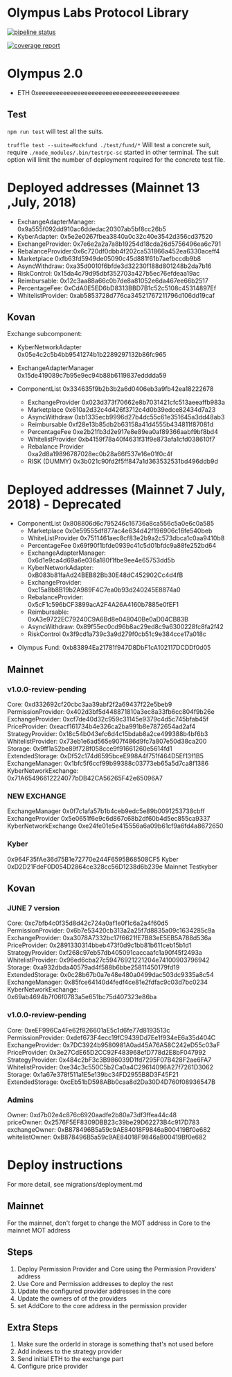 # Olympus Labs Protocol Library

[![pipeline status](https://gitlab.com/aireach/olympus-protocol/badges/master/pipeline.svg)](https://gitlab.com/aireach/protocol-architecture/commits/master)

[![coverage report](https://gitlab.com/aireach/olympus-protocol/badges/develop/coverage.svg)](https://gitlab.com/aireach/olympus-protocol/commits/develop)

# Olympus 2.0

- ETH 0xeeeeeeeeeeeeeeeeeeeeeeeeeeeeeeeeeeeeeeee

## Test

`npm run test` will test all the suits.

`truffle test --suite=Mockfund ./test/fund/*` Will test a concrete suit, require `./node_modules/.bin/testrpc-sc` started in other terminal.
The suit option will limit the number of deployment required for the concrete test file.

# Deployed addresses (Mainnet 13 ,July, 2018)

- ExchangeAdapterManager: 0x9a555f092dd910ac6ddedac20307ab5bf8cc26b5
- KyberAdapter: 0x5e2e0267fbea3840a0c32c40e3542d356cd37520
- ExchangeProvider: 0x7e6e2a2a7a8b19254d18cda26d5756496ea6c791
- RebalanceProvider:0x6c720df0dbb4f202ca531866a452ea6330aceff4
- Marketplace 0xfb63fd5949de05090c45d881f61b7aefbccdb9b8
- AsyncWithdraw: 0xa35d0010f6bfde3d32230f188d801248b2da7b16
- RiskControl: 0x15da4c79d95dbf352703a427b5ec76efdeaa19ac
- Reimbursable: 0x12c3aa88a66c0b7de8a81052e6da467ee66b2517
- PercentageFee: 0xCdA0E5ED6bD8313BBD7B1c52c5108c45314897Ef
- WhitelistProvider: 0xab5853728d776ca34521767211796d106dd19caf

## Kovan

Exchange subcomponent:

- KyberNetworkAdapter 0x05e4c2c5b4bb9541274b1b2289297132b86fc965
- ExchangeAdapterManager 0x15de419089c7b95e9ec94b88b6119837edddda59
 
- ComponentList 0x334635f9b2b3b2a6d0406eb3a9fb42ea18222678
  - ExchangeProvider 0x023d373f70662e8b7031421cfc513aeeaffb983a
  - Marketplace 0x610a2d32c4d426f3712c4d0b39edce82434d7a23
  - AsyncWithdraw 0xb1335ecb9996d27b4dc55c61e351645a3dd48ab3
  - Reimbursable 0xf28e13b85db2b63158a41d4555b434811f87081d
  - PercentageFee 0xe2b21fb3d2e917e8e89ea0af89366aabf9bf8bd4
  - WhitelistProvider 0xb4159f78a40f4631f31f9e873afa1cfd038610f7
  - Rebalance Provider 0xa2d8a19896787028ec0b28a66f537e16e01f0c4f
  - RISK (DUMMY) 0x3b021c90fd2f5ff847a1d363532531bd496ddb9d

# Deployed addresses (Mainnet 7 July, 2018) - Deprecated

- ComponentList 0x808806d6c795246c16736a8ca556c5a0e6c0a585
  - Marketplace 0x0e59555df877ac4e634d42f196906c16fe540beb
  - WhiteListProvider 0x7511461aec8cf83e2b9a2c573dbca1c0aa9410b8
  - PercentageFee 0x69f90f1bfde0939c41c5d01bfdc9a88fe252bd64
  - ExchangeAdapterManager: 0x6d1e9ca4d69a6e036a180f1fbe9ee4e65753dd5b
  - KyberNetworkAdapter: 0xB083b81faAd24BEB82Bb30E48dC452902Cc4d4fB
  - ExchangeProvider: 0xc15a8b8B19b2A989F4C7ea0b93d240245E8874a0
  - RebalanceProvider: 0x5cF1c596bCF3899acA2F4A26A4160b7885e0fEF1
  - Reimbursable: 0xA3e9722EC79240C9A6Bd8e048040Be0aD04CB83B
  - AsyncWithdraw: 0x89f55ec0cd96b8ac29ed8c9a6300228fc8fa2f42
  - RiskControl 0x3f9cd1a739c3a9d279f0cb51c9e384cce17a018c

* Olympus Fund: 0xb83894Ea21781f947D8DbF1cA102117DCDDf0d05

## Mainnet

### v1.0.0-review-pending

Core: 0xd332692cf20cbc3aa39abf2f2a69437f22e5beb9<br/>
PermissionProvider: 0x402d3bf5d448871810a3ec8a33fb6cc804f9b26e<br/>
ExchangeProvider: 0xcf7de40d32c959c31145e9379c4d5c745bfab45f<br/>
PriceProvider: 0xeacf161734b4e326ca2ba991b8e7872654ad2af4<br/>
StrategyProvider: 0x18c54b043efc6d4c15bdab8a2ce499388b4bf6b3<br/>
WhitelistProvider: 0x73eb1e6ad565e907f486d9fc7a807e50d38ca200<br/>
Storage: 0x9ff1a52be89f728f058cce9f91661260e5614fd1<br/>
ExtendedStorage: 0xDf52c174d6595bceE998A4f751f464D5Ef13f1B5<br/>
ExchangeManager: 0x1bfc5f6ccf99b99388c03773eb65a5d7ca8f1386<br/>
KyberNetworkExchange: 0x71A65496612224077bDB42CA56265F42e65096A7<br/>

### NEW EXCHANGE

ExchangeManager 0x0f7c1afa57b1b4ceb9edc5e89b0091253738cbff<br/>
ExchangeProvider 0x5e0651f6e9c6d867c68b2df60b4d5ec855ca9337<br/>
KyberNetworkExchange 0xe24fe01e5e415556a6a09b61cf9a6fd4a8672650<br/>

### Kyber

0x964F35fAe36d75B1e72770e244F6595B68508CF5 Kyber<br/>
0xD2D21FdeF0D054D2864ce328cc56D1238d6b239e Mainnet Testkyber<br/>

## Kovan

### JUNE 7 version

Core: 0xc7bfb4c0f35d8d42c724a0af1e0f1c6a2a4f60d5<br/>
PermissionProvider: 0x6b7e53420cb313a2a25f7d8835a09c1634285c9a<br/>
ExchangeProvider: 0xa3078A7332bc17f6621fE7B83eE5EB5A788d536a<br/>
PriceProvider: 0x2891330314bbeb473f0d9c1bb81b611ceb15b1d1<br/>
StrategyProvider: 0xf268c97eb57db405091caccaafc1a90f45f2493a<br/>
WhitelistProvider: 0x96ed6cba27c59476921221204e74100903796942<br/>
Storage: 0xa932dbda40579ad4f588b6bbe25811450179fd19<br/>
ExtendedStorage: 0x0c28b67b0a7e48e480a0499dac503dc9335a8c54<br/>
ExchangeManager: 0x85fce64140d4fedf4ce81e2fdfac9c03d7bc0234<br/>
KyberNetworkExchange: 0x69ab4694b7f06f0783a5e651bc75d407323e86ba<br/>

### v1.0.0-review-pending

Core: 0xeEF996Ca4Fe62f826601aE5c1d6fe77d8193513c<br/>
PermissionProvider: 0xdef673F4ecc19fC9439Dd7Ee1f934eE6a35d404C<br/>
ExchangeProvider: 0x7DC3924b9580981A0ad45A76A58C242eD55c03aF<br/>
PriceProvider: 0x3e27CdE65D2CC92F483968efD778d2E8bF047992<br/>
StrategyProvider: 0x484c2bF3c3B986039D1fd7295F07B428F2ae6FA7<br/>
WhitelistProvider: 0xe34c3c550C5b2Ca0a4C29614096A27f7261D3062<br/>
Storage: 0x1a67e378f511a1E5e139bc34FD2955B8D3F45F21<br/>
ExtendedStorage: 0xcEb51bD598ABb0caa8d2Da30D4D760f08936547B<br/>

### Admins

Owner: 0xd7b02e4c876c6920aadfe2b80a73df3ffea44c48<br/>
priceOwner: 0x2576F5EF8309DBB23c39be29D62273B4c917D783<br/>
exchangeOwner: 0xB878496B5a59c9AE84018F9846aB00419Bf0e682<br/>
whitelistOwner: 0xB878496B5a59c9AE84018F9846aB00419Bf0e682<br/>

# Deploy instructions

For more detail, see migrations/deployment.md

## Mainnet

For the mainnet, don't forget to change the MOT address in Core to the mainnet MOT address

## Steps

1.  Deploy Permission Provider and Core using the Permission Providers' address
2.  Use Core and Permission addresses to deploy the rest
3.  Update the configured provider addresses in the core
4.  Update the owners of of the providers
5.  set AddCore to the core address in the permission provider

## Extra Steps

1.  Make sure the orderId in storage is something that's not used before
2.  Add indexes to the strategy provider
3.  Send initial ETH to the exchange part
4.  Configure price provider
